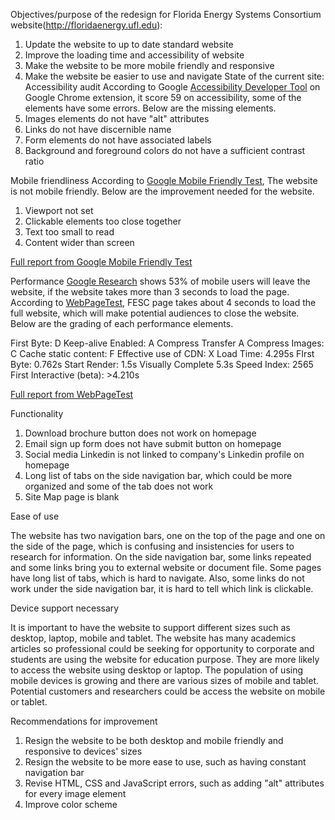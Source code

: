 Objectives/purpose of the redesign for Florida Energy Systems Consortium website(http://floridaenergy.ufl.edu):

1.	Update the website to up to date standard website
2.	Improve the loading time and accessibility of website
3.	Make the website to be more mobile friendly and responsive
4.	Make the website be easier to use and navigate
State of the current site:
Accessibility audit
According to Google [Accessibility Developer Tool](https://chrome.google.com/webstore/detail/accessibility-developer-t/fpkknkljclfencbdbgkenhalefipecmb) on Google Chrome extension, it score 59 on accessibility, some of the elements have some errors. Below are the missing elements.
1.	Images elements do not have "alt" attributes
2.	Links do not have discernible name
3.	Form elements do not have associated labels
4.	Background and foreground colors do not have a sufficient contrast ratio
 
Mobile friendliness
According to [Google Mobile Friendly Test](https://search.google.com/test/mobile-friendly), The website is not mobile friendly. Below are the improvement needed for the website.
1.	Viewport not set
2.	Clickable elements too close together
3.	Text too small to read
4.	Content wider than screen

[Full report from Google Mobile Friendly Test](https://search.google.com/test/mobile-friendly?utm_source=gws&utm_medium=onebox&utm_campaign=suit&id=NRVyv-fOUoYofz6Goq9JwA)

Performance 
[Google Research](https://think.storage.googleapis.com/docs/mobile-page-speed-new-industry-benchmarks.pdf) shows 53% of mobile users will leave the website, if the website takes more than 3 seconds to load the page. According to [WebPageTest](https://www.webpagetest.org), FESC page takes about 4 seconds to load the full website, which will make potential audiences to close the website. Below are the grading of each performance elements.

First Byte: D
Keep-alive Enabled: A
Compress Transfer A
Compress Images: C
Cache static content: F
Effective use of CDN: X
Load Time: 4.295s
FIrst Byte: 0.762s
Start Render: 1.5s
Visually Complete 5.3s
Speed Index: 2565
First Interactive (beta): >4.210s

[Full report from WebPageTest](https://www.webpagetest.org/result/180712_MS_cfb7355977acf02f1f9082318b489b11/1/details/#waterfall_view_step1)

Functionality 

1.	Download brochure button does not work on homepage
2.	Email sign up form does not have submit button on homepage
3.	Social media Linkedin is not linked to company's Linkedin profile on homepage
4.	Long list of tabs on the side navigation bar, which could be more organized and some of the tab does not work 
5.	Site Map page is blank

Ease of use 

The website has two navigation bars, one on the top of the page and one on the side of the page, which is confusing and insistencies for users to research for information. On the side navigation bar, some links repeated and some links bring you to external website or document file. Some pages have long list of tabs, which is hard to navigate. Also, some links do not work under the side navigation bar, it is hard to tell which link is clickable.

Device support necessary

It is important to have the website to support different sizes such as desktop, laptop, mobile and tablet. The website has many academics articles so professional could be seeking for opportunity to corporate and students are using the website for education purpose. They are more likely to access the website using desktop or laptop.  The population of using mobile devices is growing and there are various sizes of mobile and tablet. Potential customers and researchers could be access the website on mobile or tablet.

Recommendations for improvement

1.	Resign the website to be both desktop and mobile friendly and responsive to devices' sizes
2.	Resign the website to be more ease to use, such as having constant navigation bar
3.	Revise HTML, CSS and JavaScript errors, such as adding "alt" attributes for every image element
4.	Improve color scheme